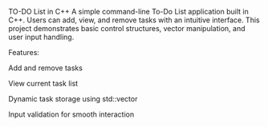 ﻿ TO-DO List in C++
A simple command-line To-Do List application built in C++. Users can add, view, and remove tasks with an intuitive interface. This project demonstrates basic control structures, vector manipulation, and user input handling.

Features:

Add and remove tasks

View current task list

Dynamic task storage using std::vector

Input validation for smooth interaction
